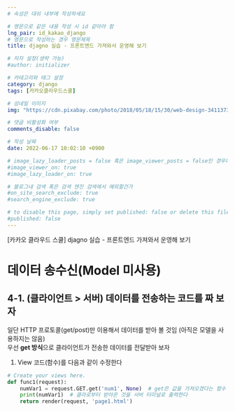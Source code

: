 ```yaml
---
# 속성은 대쉬 내부에 작성하세요

# 영문으로 같은 내용 작성 시 id 같아야 함
lng_pair: id_kakao_django
# 영문으로 작성하는 경우 영문제목
title: djagno 실습 - 프론트엔드 가져와서 운영해 보기

# 저자 설정(생략 가능)
#author: initializer

# 카테고리와 태그 설정
category: django
tags: [카카오클라우드스쿨]

# 섬네일 이미지
img: "https://cdn.pixabay.com/photo/2018/05/18/15/30/web-design-3411373__340.jpg"

# 댓글 비활성화 여부
comments_disable: false

# 작성 날짜
date: 2022-06-17 10:02:10 +0900

# image_lazy_loader_posts = false 혹은 image_viewer_posts = false인 경우에만 사용하세요
#image_viewer_on: true
#image_lazy_loader_on: true

# 블로그내 검색 혹은 검색 엔진 검색에서 예외할건가
#on_site_search_exclude: true
#search_engine_exclude: true

# to disable this page, simply set published: false or delete this file
#published: false
---
```


<!-- outline-start -->

[카카오 클라우드 스쿨] djagno 실습 - 프론트엔드 가져와서 운영해 보기

<!-- outline-end -->


# 데이터 송수신(Model 미사용)
## 4-1. (클라이언트 > 서버) 데이터를 전송하는 코드를 짜 보자
일단 HTTP 프로토콜(get/post)만 이용해서 데이터를 받아 볼 것임 (아직은 모델을 사용하지는 않음)
<br> 우선 **get 방식**으로 클라이언트가 전송한 데이터를 전달받아 보자
1. View 코드(함수)를 다음과 같이 수정한다
```python
# Create your views here.
def func1(request):
    numVar1 = request.GET.get('num1', None)  # get은 값을 가져오겠다는 함수
    print(numVar1)  # 클라로부터 받아온 것을 서버 터미널로 출력한다
    return render(request, 'page1.html')
